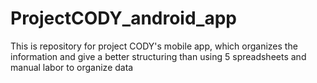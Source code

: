 # ProjectCODY_android_app
This is repository for project CODY's mobile app, which organizes the information and give a better structuring than using 5 spreadsheets and manual labor to organize data
